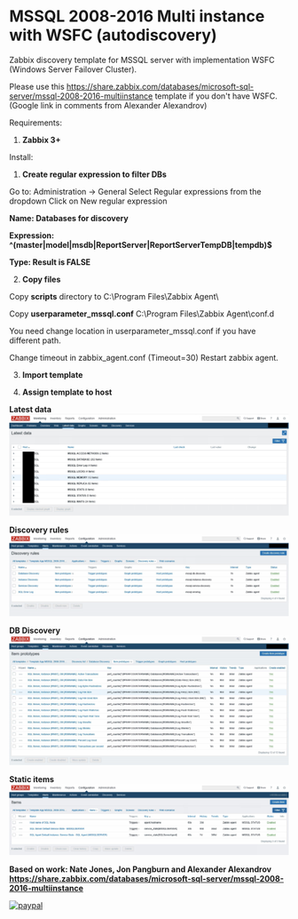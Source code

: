 # MSSQL 2008-2016 Multi instance with WSFC (autodiscovery)
Zabbix discovery template for MSSQL server with implementation WSFC (Windows Server Failover Cluster).

Please use this https://share.zabbix.com/databases/microsoft-sql-server/mssql-2008-2016-multiinstance template if you don't have WSFC. (Google link in comments from Alexander Alexandrov)

Requirements:
1) **Zabbix 3+**

Install:
1) **Create regular expression to filter DBs**

Go to: Administration → General
Select Regular expressions from the dropdown
Click on New regular expression

**Name: Databases for discovery**

**Expression: ^(master|model|msdb|ReportServer|ReportServerTempDB|tempdb)$**

**Type: Result is FALSE**

2) **Copy files**

Copy **scripts** directory to C:\Program Files\Zabbix Agent\

Copy **userparameter_mssql.conf** C:\Program Files\Zabbix Agent\conf.d

You need change location in userparameter_mssql.conf if you have different path.

Change timeout in zabbix_agent.conf (Timeout=30)
Restart zabbix agent.

3) **Import template**

4) **Assign template to host**

**Latest data**
![alt Apache2 latest data](https://github.com/hermanekt/MSSQL-2008-2016-Multi-instance-with-WSFC/raw/master/IMG/MSSQL_LATEST_DATA.jpg)

**Discovery rules**
![alt Apache2 latest data](https://github.com/hermanekt/MSSQL-2008-2016-Multi-instance-with-WSFC/raw/master/IMG/MSSQL_DISCOVERY_RULES.jpg)

**DB Discovery**
![alt Apache2 latest data](https://github.com/hermanekt/MSSQL-2008-2016-Multi-instance-with-WSFC/raw/master/IMG/MSSQL_DB_DISCOVERY.jpg)

**Static items**
![alt Apache2 latest data](https://github.com/hermanekt/MSSQL-2008-2016-Multi-instance-with-WSFC/raw/master/IMG/MSSQL_STATIC_ITEM.jpg)

**Based on work:
Nate Jones, Jon Pangburn and Alexander Alexandrov
https://share.zabbix.com/databases/microsoft-sql-server/mssql-2008-2016-multiinstance**

[![paypal](https://www.paypalobjects.com/en_US/i/btn/btn_donateCC_LG.gif)](https://www.paypal.com/cgi-bin/webscr?cmd=_donations&business=GEH7YJEBWTFWE&currency_code=USD&source=url)
